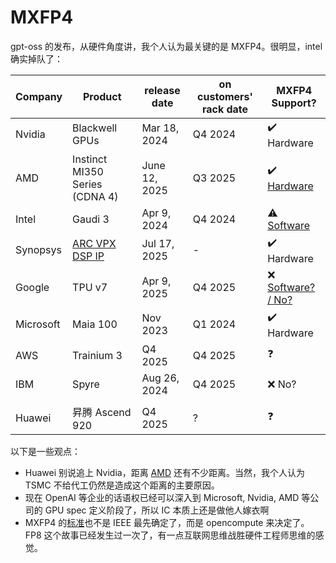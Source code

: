 # MXFP4

gpt-oss 的发布，从硬件角度讲，我个人认为最关键的是 MXFP4。很明显，intel 确实掉队了：


| Company   | Product                                                      | release date  | on customers' rack date | MXFP4 Support?                                               |
| --------- | ------------------------------------------------------------ | ------------- | ----------------------- | ------------------------------------------------------------ |
| Nvidia    | Blackwell GPUs                                               | Mar 18, 2024  | Q4 2024                 | ✔️ Hardware                                                     |
| AMD       | Instinct MI350 Series (CDNA 4)                               | June 12, 2025 | Q3 2025                 | ✔️ [Hardware](https://www.amd.com/content/dam/amd/en/documents/instinct-tech-docs/white-papers/amd-cdna-4-architecture-whitepaper.pdf) |
| Intel     | Gaudi 3                                                      | Apr 9, 2024   | Q4 2024                 | ⚠️ [Software](https://newsroom.intel.com/artificial-intelligence/vision-2024-enterprise-ai-gaudi-3-open-systems-strategy) |
| Synopsys  | [ARC VPX DSP IP](https://www.synopsys.com/articles/narrow-precision-data-types-embedded-ai.html) | Jul 17, 2025  | -                       | ✔️ Hardware                                                     |
| Google    | TPU v7                                                       | Apr 9, 2025   | Q4 2025                 | ❌ [Software? / No?](https://www.reddit.com/r/singularity/comments/1kevvfa/hardware_nerds_ironwood_vs_blackwellrubin/) |
| Microsoft | Maia 100                                                     | Nov 2023      | Q1 2024                 | ✔️ Hardware                                                     |
| AWS       | Trainium 3                                                   | Q4 2025       | Q4 2025                 | ❓                                                            |
| IBM       | Spyre                                                        | Aug 26, 2024  | Q4 2025                 | ❌ No?                                                          |
|           |                                                              |               |                         |                                                              |
| Huawei    | 昇腾 Ascend 920                                              | Q4 2025       | ?                       | ❓                                                           |

以下是一些观点：

- Huawei 别说追上 Nvidia，距离 [AMD](https://huggingface.co/amd/DeepSeek-R1-MXFP4-Preview) 还有不少距离。当然，我个人认为 TSMC 不给代工仍然是造成这个距离的主要原因。
- 现在 OpenAI 等企业的话语权已经可以深入到 Microsoft, Nvidia, AMD 等公司的 GPU spec 定义阶段了，所以 IC 本质上还是做他人嫁衣啊
- MXFP4 的[标准](https://www.opencompute.org/documents/ocp-microscaling-formats-mx-v1-0-spec-final-pdf)也不是 IEEE 最先确定了，而是 opencompute 来决定了。FP8 这个故事已经发生过一次了，有一点互联网思维战胜硬件工程师思维的感觉。
